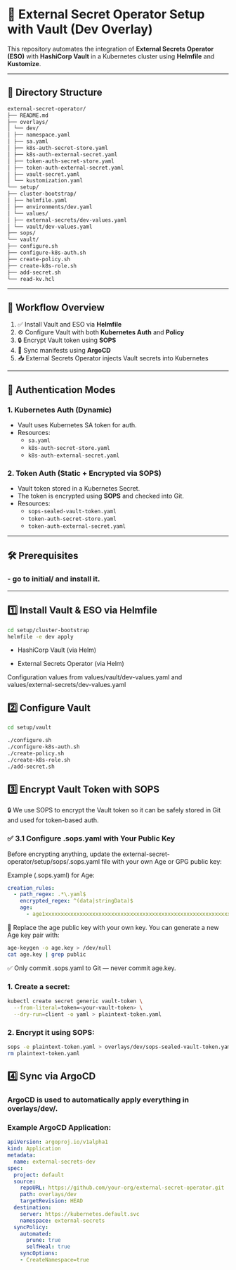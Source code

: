 # 🔐 External Secret Operator Setup with Vault (Dev Overlay)

This repository automates the integration of **External Secrets Operator (ESO)** with **HashiCorp Vault** in a Kubernetes cluster using **Helmfile** and **Kustomize**.

---

## 📁 Directory Structure

```bash
external-secret-operator/
├── README.md
├── overlays/
│ └── dev/
│ ├── namespace.yaml
│ ├── sa.yaml
│ ├── k8s-auth-secret-store.yaml
│ ├── k8s-auth-external-secret.yaml
│ ├── token-auth-secret-store.yaml
│ ├── token-auth-external-secret.yaml
│ ├── vault-secret.yaml
│ └── kustomization.yaml
└── setup/
├── cluster-bootstrap/
│ ├── helmfile.yaml
│ ├── environments/dev.yaml
│ └── values/
│ ├── external-secrets/dev-values.yaml
│ └── vault/dev-values.yaml
├── sops/
└── vault/
├── configure.sh
├── configure-k8s-auth.sh
├── create-policy.sh
├── create-k8s-role.sh
├── add-secret.sh
└── read-kv.hcl
```

---

## 🚀 Workflow Overview

1. ✅ Install Vault and ESO via **Helmfile**
2. ⚙️ Configure Vault with both **Kubernetes Auth** and **Policy**
3. 🔒 Encrypt Vault token using **SOPS**
4. 🔄 Sync manifests using **ArgoCD**
5. 📥 External Secrets Operator injects Vault secrets into Kubernetes

---

## 🔐 Authentication Modes

### 1. Kubernetes Auth (Dynamic)

- Vault uses Kubernetes SA token for auth.
- Resources:
  - `sa.yaml`
  - `k8s-auth-secret-store.yaml`
  - `k8s-auth-external-secret.yaml`

### 2. Token Auth (Static + Encrypted via SOPS)

- Vault token stored in a Kubernetes Secret.
- The token is encrypted using **SOPS** and checked into Git.
- Resources:
  - `sops-sealed-vault-token.yaml`
  - `token-auth-secret-store.yaml`
  - `token-auth-external-secret.yaml`

---

## 🛠️ Prerequisites

### - go to initial/ and install it.

---

## 1️⃣ Install Vault & ESO via Helmfile

```bash
cd setup/cluster-bootstrap
helmfile -e dev apply
```

- HashiCorp Vault (via Helm)

- External Secrets Operator (via Helm)

Configuration values from values/vault/dev-values.yaml and values/external-secrets/dev-values.yaml

## 2️⃣ Configure Vault 

```bash
cd setup/vault

./configure.sh
./configure-k8s-auth.sh
./create-policy.sh
./create-k8s-role.sh
./add-secret.sh
```

## 3️⃣ Encrypt Vault Token with SOPS

🔒 We use SOPS to encrypt the Vault token so it can be safely stored in Git and used for token-based auth.

### ✅ 3.1 Configure .sops.yaml with Your Public Key
Before encrypting anything, update the external-secret-operator/setup/sops/.sops.yaml file with your own Age or GPG public key:

Example (.sops.yaml) for Age:
```yaml
creation_rules:
  - path_regex: .*\.yaml$
    encrypted_regex: ^(data|stringData)$
    age:
      - age1xxxxxxxxxxxxxxxxxxxxxxxxxxxxxxxxxxxxxxxxxxxxxxxxxxxxxxxxxxxx
```

🔁 Replace the age public key with your own key.
You can generate a new Age key pair with:

```bash
age-keygen -o age.key > /dev/null
cat age.key | grep public
```
✅ Only commit .sops.yaml to Git — never commit age.key.


### 1. Create a secret:

```bash
kubectl create secret generic vault-token \
  --from-literal=token=<your-vault-token> \
  --dry-run=client -o yaml > plaintext-token.yaml
```

### 2. Encrypt it using SOPS:

```bash
sops -e plaintext-token.yaml > overlays/dev/sops-sealed-vault-token.yaml
rm plaintext-token.yaml
```

## 4️⃣ Sync via ArgoCD

### ArgoCD is used to automatically apply everything in overlays/dev/.

### Example ArgoCD Application:

```yaml
apiVersion: argoproj.io/v1alpha1
kind: Application
metadata:
  name: external-secrets-dev
spec:
  project: default
  source:
    repoURL: https://github.com/your-org/external-secret-operator.git
    path: overlays/dev
    targetRevision: HEAD
  destination:
    server: https://kubernetes.default.svc
    namespace: external-secrets
  syncPolicy:
    automated:
      prune: true
      selfHeal: true
    syncOptions:
    - CreateNamespace=true
```